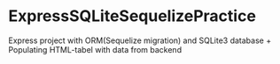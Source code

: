 # ExpressSQLiteSequelizePractice
Express project with ORM(Sequelize migration) and SQLite3 database + Populating HTML-tabel with data from backend

